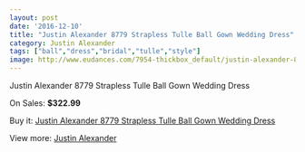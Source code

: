 ```yaml
---
layout: post
date: '2016-12-10'
title: "Justin Alexander 8779 Strapless Tulle Ball Gown Wedding Dress"
category: Justin Alexander
tags: ["ball","dress","bridal","tulle","style"]
image: http://www.eudances.com/7954-thickbox_default/justin-alexander-8779-strapless-tulle-ball-gown-wedding-dress.jpg
---
```

Justin Alexander 8779 Strapless Tulle Ball Gown Wedding Dress

On Sales: **$322.99**
<a href="https://www.eudances.com/en/justin-alexander/2786-justin-alexander-8779-strapless-tulle-ball-gown-wedding-dress.html"><amp-img layout="responsive" width="600" height="600" src="//www.eudances.com/7954-thickbox_default/justin-alexander-8779-strapless-tulle-ball-gown-wedding-dress.jpg" alt="Justin Alexander 8779 Strapless Tulle Ball Gown Wedding Dress 0" /></a>
<a href="https://www.eudances.com/en/justin-alexander/2786-justin-alexander-8779-strapless-tulle-ball-gown-wedding-dress.html"><amp-img layout="responsive" width="600" height="600" src="//www.eudances.com/7955-thickbox_default/justin-alexander-8779-strapless-tulle-ball-gown-wedding-dress.jpg" alt="Justin Alexander 8779 Strapless Tulle Ball Gown Wedding Dress 1" /></a>
<a href="https://www.eudances.com/en/justin-alexander/2786-justin-alexander-8779-strapless-tulle-ball-gown-wedding-dress.html"><amp-img layout="responsive" width="600" height="600" src="//www.eudances.com/7956-thickbox_default/justin-alexander-8779-strapless-tulle-ball-gown-wedding-dress.jpg" alt="Justin Alexander 8779 Strapless Tulle Ball Gown Wedding Dress 2" /></a>
<a href="https://www.eudances.com/en/justin-alexander/2786-justin-alexander-8779-strapless-tulle-ball-gown-wedding-dress.html"><amp-img layout="responsive" width="600" height="600" src="//www.eudances.com/7957-thickbox_default/justin-alexander-8779-strapless-tulle-ball-gown-wedding-dress.jpg" alt="Justin Alexander 8779 Strapless Tulle Ball Gown Wedding Dress 3" /></a>
<a href="https://www.eudances.com/en/justin-alexander/2786-justin-alexander-8779-strapless-tulle-ball-gown-wedding-dress.html"><amp-img layout="responsive" width="600" height="600" src="//www.eudances.com/7958-thickbox_default/justin-alexander-8779-strapless-tulle-ball-gown-wedding-dress.jpg" alt="Justin Alexander 8779 Strapless Tulle Ball Gown Wedding Dress 4" /></a>

Buy it: [Justin Alexander 8779 Strapless Tulle Ball Gown Wedding Dress](https://www.eudances.com/en/justin-alexander/2786-justin-alexander-8779-strapless-tulle-ball-gown-wedding-dress.html "Justin Alexander 8779 Strapless Tulle Ball Gown Wedding Dress")

View more: [Justin Alexander](https://www.eudances.com/en/7-justin-alexander "Justin Alexander")